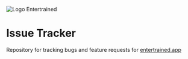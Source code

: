 ![Logo Entertrained](https://entertrained.app/media-pack/logos-png/entertrained-logo-full-medium.png)

# Issue Tracker

Repository for tracking bugs and feature requests for [entertrained.app](https://entertrained.app/)
